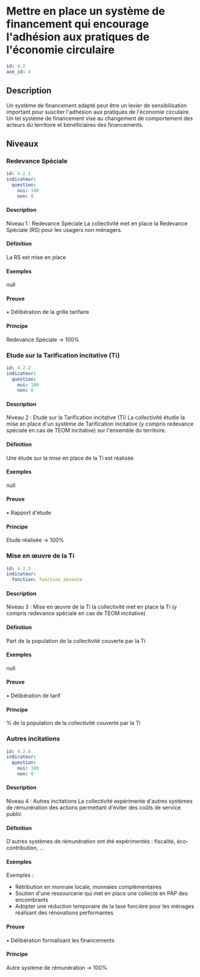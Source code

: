 # Mettre en place un système de financement qui encourage l'adhésion aux pratiques de l'économie circulaire
```yaml
id: 4.2
axe_id: 4
```
## Description
Un système de financement adapté peut être un levier de sensibilisation important pour susciter l'adhésion aux pratiques de l'économie circulaire. Un tel système de financement vise au changement de comportement des acteurs du territoire et bénéficiaires des financements.

## Niveaux
### Redevance Spéciale
```yaml
id: 4.2.1
indicateur:
  question:
    oui: 100
    non: 0
```

#### Description
Niveau 1 : Redevance Spéciale
La collectivité met en place la Redevance Spéciale (RS) pour les usagers non ménagers.

#### Définition
La RS est mise en place

#### Exemples
null

#### Preuve
• Délibération de la grille tarifaire

#### Principe
Redevance Spéciale → 100%


### Etude sur la Tarification incitative (Ti)
```yaml
id: 4.2.2
indicateur:
  question:
    oui: 100
    non: 0
```

#### Description
Niveau 2 : Etude sur la Tarification incitative (Ti)
La collectivité étudie la mise en place d'un système de Tarification incitative (y compris redevance spéciale en cas de TEOM incitative) sur l'ensemble du territoire.

#### Définition
Une étude sur la mise en place de la Ti est réalisée

#### Exemples
null

#### Preuve
• Rapport d'étude

#### Principe
Etude réalisée → 100%


### Mise en œuvre de la Ti
```yaml
id: 4.2.3
indicateur:
  fonction: fonction_absente
```

#### Description
Niveau 3 : Mise en œuvre de la Ti
la collectivité met en place la Ti (y compris redevance spéciale en cas de TEOM incitative)

#### Définition
Part de la population de la collectivité couverte par la Ti

#### Exemples
null

#### Preuve
• Délibération de tarif

#### Principe
% de la population de la collectivité couverte par la Ti


### Autres incitations
```yaml
id: 4.2.4
indicateur:
  question:
    oui: 100
    non: 0
```

#### Description
Niveau 4 : Autres incitations
La collectivité expérimente d'autres systèmes de rémunération des actions permettant d'éviter des coûts de service public

#### Définition
D'autres systèmes de rémunération ont été expérimentés : fiscalité, éco-contribution, …

#### Exemples
Exemples :
- Rétribution en monnaie locale, monnaies complémentaires
- Soutien d'une ressourcerie qui met en place une collecte en PAP des encombrants
- Adopter une réduction temporaire de la taxe foncière pour les ménages réalisant des rénovations performantes

#### Preuve
• Délibération formalisant les financements

#### Principe
Autre système de rémunération → 100%


